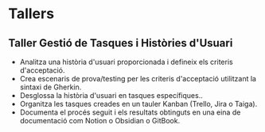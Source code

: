 # Tallers
## Taller Gestió de Tasques i Històries d'Usuari
- Analitza una història d'usuari proporcionada i defineix els criteris d'acceptació.
- Crea escenaris de prova/testing per les criteris d'acceptació utilitzant la sintaxi de Gherkin.
- Desglossa la història d'usuari en tasques específiques..
- Organitza les tasques creades en un tauler Kanban (Trello, Jira o Taiga).
- Documenta el procés seguit i els resultats obtinguts en una eina de documentació com Notion o Obsidian o GitBook.